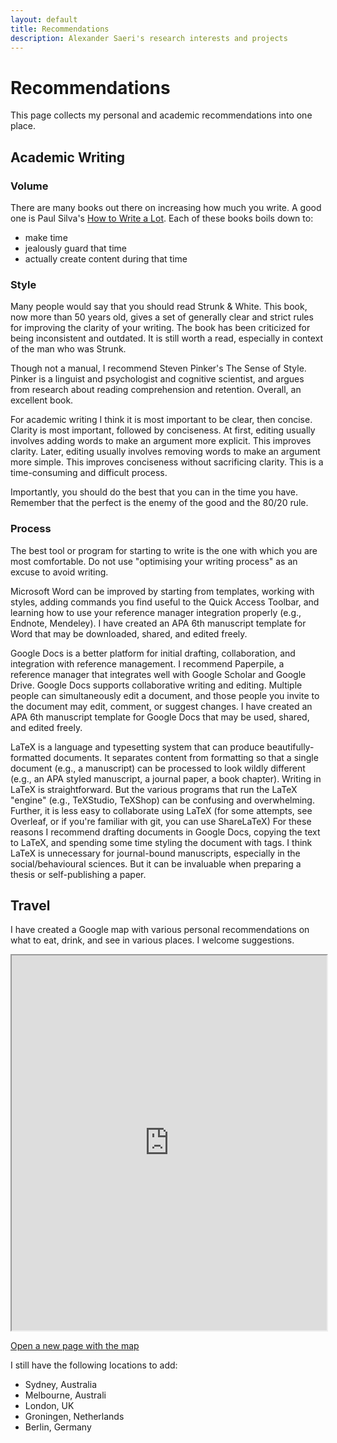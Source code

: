 ```yaml
---
layout: default
title: Recommendations
description: Alexander Saeri's research interests and projects
---
```


# Recommendations
This page collects my personal and academic recommendations into one place.

## Academic Writing

### Volume

There are many books out there on increasing how much you write. A good one is Paul Silva's [How to Write a Lot]. Each of these books boils down to:

* make time
* jealously guard that time
* actually create content during that time

### Style

Many people would say that you should read Strunk & White. This book, now more than 50 years old, gives a set of generally clear and strict rules for improving the clarity of your writing. The book has been criticized for being inconsistent and outdated. It is still worth a read, especially in context of the man who was Strunk.

Though not a manual, I recommend Steven Pinker's The Sense of Style. Pinker is a linguist and psychologist and cognitive scientist, and argues from research about reading comprehension and retention. Overall, an excellent book.

For academic writing I think it is most important to be clear, then concise. Clarity is most important, followed by conciseness. At first, editing usually involves adding words to make an argument more explicit. This improves clarity. Later, editing usually involves removing words to make an argument more simple. This improves conciseness without sacrificing clarity. This is a time-consuming and difficult process.

Importantly, you should do the best that you can in the time you have. Remember that the perfect is the enemy of the good and the 80/20 rule.

### Process

The best tool or program for starting to write is the one with which you are most comfortable. Do not use "optimising your writing process" as an excuse to avoid writing.

Microsoft Word can be improved by starting from templates, working with styles, adding commands you find useful to the Quick Access Toolbar, and learning how to use your reference manager integration properly (e.g., Endnote, Mendeley). I have created an APA 6th manuscript template for Word that may be downloaded, shared, and edited freely.

Google Docs is a better platform for initial drafting, collaboration, and integration with reference management. I recommend Paperpile, a reference manager that integrates well with Google Scholar and Google Drive. Google Docs supports collaborative writing and editing. Multiple people can simultaneously edit a document, and those people you invite to the document may edit, comment, or suggest changes. I have created an APA 6th manuscript template for Google Docs that may be used, shared, and edited freely.

LaTeX is a language and typesetting system that can produce beautifully-formatted documents. It separates content from formatting so that a single document (e.g., a manuscript) can be processed to look wildly different (e.g., an APA styled manuscript, a journal paper, a book chapter). Writing in LaTeX is straightforward. But the various programs that run the LaTeX "engine" (e.g., TeXStudio, TeXShop) can be confusing and overwhelming. Further, it is less easy to collaborate using LaTeX (for some attempts, see Overleaf, or if you're familiar with git, you can use ShareLaTeX) For these reasons I recommend drafting documents in Google Docs, copying the text to LaTeX, and spending some time styling the document with tags. I think LaTeX is unnecessary for journal-bound manuscripts, especially in the social/behavioural sciences. But it can be invaluable when preparing a thesis or self-publishing a paper.

## Travel

I have created a Google map with various personal recommendations on what to eat, drink, and see in various places. I welcome suggestions.


<iframe src="https://www.google.com/maps/d/embed?mid=zm5U2huBlpsY.kxAfIQ8XFPaA" width="100%" height="600"></iframe>


[Open a new page with the map](https://www.google.com/maps/d/viewer?mid=zm5U2huBlpsY.kxAfIQ8XFPaA)

I still have the following locations to add:

* Sydney, Australia
* Melbourne, Australi
* London, UK
* Groningen, Netherlands
* Berlin, Germany

[how to write a lot]: http://www.amazon.com/How-Write-Lot-Practical-Productive/dp/1591477433

